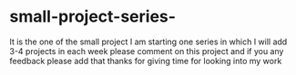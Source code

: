 # small-project-series-
It is the one of the small project I am starting one series in which I will add 3-4 projects in each week please comment on this project and if you any feedback please add that  thanks for giving time for looking into my work
